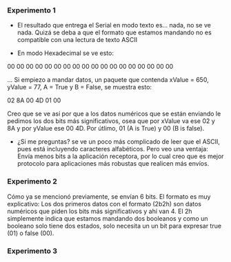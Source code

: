 ### Experimento 1

* El resultado que entrega el Serial en modo texto es... nada, no se ve nada. Quizá se deba a que el formato que estamos mandando no es compatible con una lectura de texto ASCII
  
* En modo Hexadecimal se ve esto:

00 00 00 00 00 00
00 00 00 00 00 00
00 00 00 00 00 00

...
Si empiezo a mandar datos, un paquete que contenda xValue = 650, yValue = 77, A = True y B = False, se muestra esto:

02 8A 00 4D 01 00

Creo que se ve así por que a los datos numéricos que se están enviando le pedimos los dos bits más significativos, osea que por xValue va ese 02 y 8A y por yValue ese 00 4D. Por útlimo, 01 (A is True) y 00 (B is false).

* ¿Si me preguntas? se ve un poco más complicado de leer que el ASCII, pues está incluyendo caracteres alfabéticos. Pero veo una ventaja: Envía menos bits a la aplicación receptora, por lo cual creo que es mejor protocolo para aplicaciones más robustas que realicen más envíos.

### Experimento 2

Cómo ya se mencionó previamente, se envían 6 bits. El formato es muy explicativo: Los dos primeros datos con el formato (2b2h) son datos numéricos que piden los bits más significativos y ahí van 4. El 2h simplemente indica que estamos mandando dos booleanos y como un booleano solo tiene dos estados, solo necesita un un bit para expresar true (01) o false (00).

### Experimento 3
